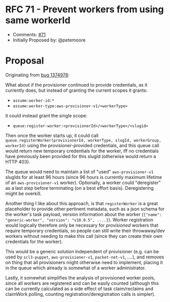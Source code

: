 # RFC 71 - Prevent workers from using same workerId
* Comments: [#71](https://api.github.com/repos/taskcluster/taskcluster-rfcs/issues/71)
* Initially Proposed by: @petemoore

# Proposal
Originating from [bug 1374978](https://bugzilla.mozilla.org/show_bug.cgi?id=1374978#c3):

What about if the provisioner continued to provide credentials, as it currently does, but instead of granting the current scopes it grants:

* `assume:worker-id:*`
* `assume:worker-type:aws-provisioner-v1/<workerType>`

it could instead grant the single scope:

* `queue:register-worker:<provisionerId>/<workerType>/<slugid>`

Then once the worker starts up, it could call `queue.registerWorker(provisionerId, workerType, slugId, workerGroup, workerId)` using the provisioner-provided credentials, and this queue call would return new temporary credentials for the worker, iff no credentials have previously been provided for this slugId (otherwise would return a HTTP 403).

The queue would need to maintain a list of "used" `aws-provisioner-v1` slugIds for at least 96 hours (since 96 hours is currently maximum lifetime of an `aws-provisioner-v1` worker). Optionally, a worker could "deregister" as a last step before terminating (on a best effort basis). Deregistering might be overkill.

Another thing I like about this approach, is that `registerWorker` is a great placeholder to provide other pertinent metadata, such as a json schema for the worker's task payload, version information about the worker (`{"name": "generic-worker", "version": "v10.0.5", ....}`). Worker registration would logically therefore only be necessary for *provisioned* workers that require temporary credentials, so people can still write their throwaway/dev workers without needing to make this call (since they can create their own credentials for the worker).

This would be a generic solution independent of provisioner (e.g. can be used by `scl3-puppet`, `aws-provisioner-v1`, `packet-net-v1`, ....), and removes on thing that all provisioners might otherwise need to implement, placing it in the queue which already is somewhat of a worker administrator.

Lastly, it somewhat simplifies the analysis of provisioned worker pools, since all workers are registered and can be easily counted (although this can be currently calculated as a side effect of task claim/reclaims and claimWork polling, counting registration/deregistration calls is simpler).